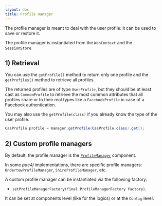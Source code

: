 ```yaml
---
layout: doc
title: Profile manager
---
```


The profile manager is meant to deal with the user profile: it can be used to save or restore it.

The profile manager is instantiated from the `WebContext` and the `SessionStore`.

## 1) Retrieval

You can use the `getProfile()` method to return only one profile and the `getProfiles()` method to retrieve all profiles.

The returned profiles are of type `UserProfile`, but they should be at least cast as `CommonProfile` to retrieve the most common attributes that all profiles share
or to their real types like a `FacebookProfile` in case of a Facebook authentication.

You may also use the `getProfile(class)` if you already know the type of the user profile.

```java
CasProfile profile = manager.getProfile(CasProfile.class).get();
```

## 2) Custom profile managers

By default, the profile manager is the [`ProfileMamager`](https://github.com/pac4j/pac4j/blob/master/pac4j-core/src/main/java/org/pac4j/core/profile/ProfileManager.java) component.

In some *pac4j* implementations, there are specific profile managers: `UndertowProfileManager`, `ShiroProfileManager`, etc.

A custom profile manager can be instantiated via the following factory:

- `setProfileManagerFactory(final ProfileManagerFactory factory)`.

It can be set at components level (like for the logics) or at the `Config` level.
